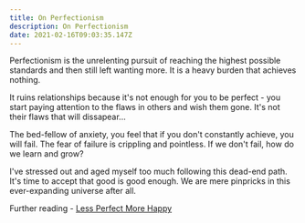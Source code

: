 ```yaml
---
title: On Perfectionism
description: On Perfectionism
date: 2021-02-16T09:03:35.147Z
---
```

Perfectionism is the unrelenting pursuit of reaching the highest possible standards and then still left wanting more.  It is a heavy burden that achieves nothing.  

It ruins relationships because it's not enough for you to be perfect - you start paying attention to the flaws in others and wish them gone.  It's not their flaws that will dissapear...

The bed-fellow of anxiety, you feel that if you don't constantly achieve, you will fail.  The fear of failure is crippling and pointless.  If we don't fail, how do we learn and grow?

I've stressed out and aged myself too much following this dead-end path.  It's time to accept that good is good enough.  We are mere pinpricks in this ever-expanding universe after all.

Further reading - [Less Perfect More Happy](https://smile.amazon.co.uk/Less-Perfect-More-Happy-Chris/dp/0957612370)